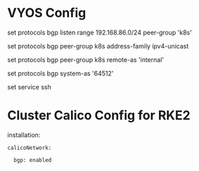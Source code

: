# VYOS Config
set protocols bgp listen range 192.168.86.0/24 peer-group 'k8s'

set protocols bgp peer-group k8s address-family ipv4-unicast

set protocols bgp peer-group k8s remote-as 'internal'

set protocols bgp system-as '64512'

set service ssh

# Cluster Calico Config for RKE2

installation:

    calicoNetwork:
  
      bgp: enabled
